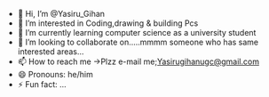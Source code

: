 - 👋 Hi, I’m @Yasiru_Gihan
- 👀 I’m interested in Coding,drawing & building Pcs
- 🌱 I’m currently learning computer science as a university student
- 💞️ I’m looking to collaborate on.....mmmm someone who has same interested areas...
- 📫 How to reach me ->Plzz e-mail me;Yasirugihanugc@gmail.com
- 😄 Pronouns: he/him
- ⚡ Fun fact: ...

<!---
YasiruGihan/YasiruGihan is a ✨ special ✨ repository because its `README.md` (this file) appears on your GitHub profile.
You can click the Preview link to take a look at your changes.
--->
